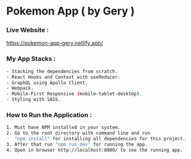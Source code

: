 # Pokemon App ( by Gery )

### Live Website :
https://pokemon-app-gery.netlify.app/

### My App Stacks :
```sh
- Stacking the dependencies from scratch.
- React Hooks and Context with useReducer.
- GraphQL using Apollo Client.
- Webpack.
- Mobile-First Responsive (mobile-tablet-desktop).
- Styling with SASS.
```

### How to Run the Application :
```sh
1. Must have NPM installed in your system.
2. Go to the root directory with command line and run 
   "npm install" for installing all dependencies for this project.
3. After that run "npm run dev" for running the app.
4. Open in browser http://localhost:8080/ to see the running app.
```

